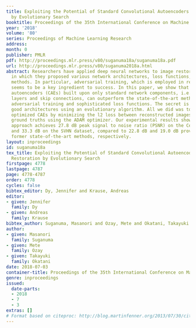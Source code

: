 ```yaml
---
title: Exploiting the Potential of Standard Convolutional Autoencoders for Image Restoration
  by Evolutionary Search
booktitle: Proceedings of the 35th International Conference on Machine Learning
year: '2018'
volume: '80'
series: Proceedings of Machine Learning Research
address: 
month: 0
publisher: PMLR
pdf: http://proceedings.mlr.press/v80/suganuma18a/suganuma18a.pdf
url: http://proceedings.mlr.press/v80/suganuma2018a.html
abstract: Researchers have applied deep neural networks to image restoration tasks,
  in which they proposed various network architectures, loss functions, and training
  methods. In particular, adversarial training, which is employed in recent studies,
  seems to be a key ingredient to success. In this paper, we show that simple convolutional
  autoencoders (CAEs) built upon only standard network components, i.e., convolutional
  layers and skip connections, can outperform the state-of-the-art methods which employ
  adversarial training and sophisticated loss functions. The secret is to search for
  good architectures using an evolutionary algorithm. All we did was to train the
  optimized CAEs by minimizing the l2 loss between reconstructed images and their
  ground truths using the ADAM optimizer. Our experimental results show that this
  approach achieves 27.8 dB peak signal to noise ratio (PSNR) on the CelebA dataset
  and 33.3 dB on the SVHN dataset, compared to 22.8 dB and 19.0 dB provided by the
  former state-of-the-art methods, respectively.
layout: inproceedings
id: suganuma18a
tex_title: Exploiting the Potential of Standard Convolutional Autoencoders for Image
  Restoration by Evolutionary Search
firstpage: 4778
lastpage: 4787
page: 4778-4787
order: 4778
cycles: false
bibtex_editor: Dy, Jennifer and Krause, Andreas
editor:
- given: Jennifer
  family: Dy
- given: Andreas
  family: Krause
bibtex_author: Suganuma, Masanori and Ozay, Mete and Okatani, Takayuki
author:
- given: Masanori
  family: Suganuma
- given: Mete
  family: Ozay
- given: Takayuki
  family: Okatani
date: 2018-07-03
container-title: Proceedings of the 35th International Conference on Machine Learning
genre: inproceedings
issued:
  date-parts:
  - 2018
  - 7
  - 3
extras: []
# Format based on citeproc: http://blog.martinfenner.org/2013/07/30/citeproc-yaml-for-bibliographies/
---
```

